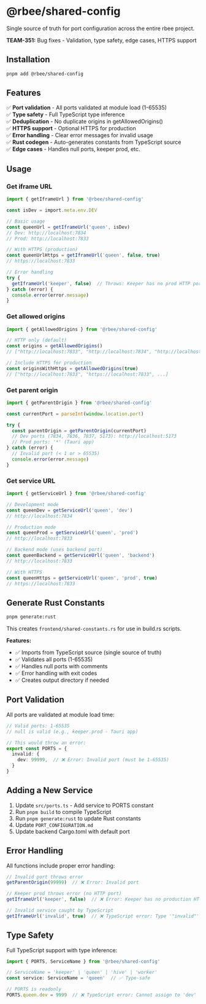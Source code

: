 # @rbee/shared-config

Single source of truth for port configuration across the entire rbee project.

**TEAM-351:** Bug fixes - Validation, type safety, edge cases, HTTPS support

## Installation

```bash
pnpm add @rbee/shared-config
```

## Features

✅ **Port validation** - All ports validated at module load (1-65535)  
✅ **Type safety** - Full TypeScript type inference  
✅ **Deduplication** - No duplicate origins in getAllowedOrigins()  
✅ **HTTPS support** - Optional HTTPS for production  
✅ **Error handling** - Clear error messages for invalid usage  
✅ **Rust codegen** - Auto-generates constants from TypeScript source  
✅ **Edge cases** - Handles null ports, keeper prod, etc.

## Usage

### Get iframe URL

```typescript
import { getIframeUrl } from '@rbee/shared-config'

const isDev = import.meta.env.DEV

// Basic usage
const queenUrl = getIframeUrl('queen', isDev)
// Dev: http://localhost:7834
// Prod: http://localhost:7833

// With HTTPS (production)
const queenUrlHttps = getIframeUrl('queen', false, true)
// https://localhost:7833

// Error handling
try {
  getIframeUrl('keeper', false)  // Throws: Keeper has no prod HTTP port
} catch (error) {
  console.error(error.message)
}
```

### Get allowed origins

```typescript
import { getAllowedOrigins } from '@rbee/shared-config'

// HTTP only (default)
const origins = getAllowedOrigins()
// ["http://localhost:7833", "http://localhost:7834", "http://localhost:7835", ...]

// Include HTTPS for production
const originsWithHttps = getAllowedOrigins(true)
// ["http://localhost:7833", "https://localhost:7833", ...]
```

### Get parent origin

```typescript
import { getParentOrigin } from '@rbee/shared-config'

const currentPort = parseInt(window.location.port)

try {
  const parentOrigin = getParentOrigin(currentPort)
  // Dev ports (7834, 7836, 7837, 5173): http://localhost:5173
  // Prod ports: '*' (Tauri app)
} catch (error) {
  // Invalid port (< 1 or > 65535)
  console.error(error.message)
}
```

### Get service URL

```typescript
import { getServiceUrl } from '@rbee/shared-config'

// Development mode
const queenDev = getServiceUrl('queen', 'dev')
// http://localhost:7834

// Production mode
const queenProd = getServiceUrl('queen', 'prod')
// http://localhost:7833

// Backend mode (uses backend port)
const queenBackend = getServiceUrl('queen', 'backend')
// http://localhost:7833

// With HTTPS
const queenHttps = getServiceUrl('queen', 'prod', true)
// https://localhost:7833
```

## Generate Rust Constants

```bash
pnpm generate:rust
```

This creates `frontend/shared-constants.rs` for use in build.rs scripts.

**Features:**
- ✅ Imports from TypeScript source (single source of truth)
- ✅ Validates all ports (1-65535)
- ✅ Handles null ports with comments
- ✅ Error handling with exit codes
- ✅ Creates output directory if needed

## Port Validation

All ports are validated at module load time:

```typescript
// Valid ports: 1-65535
// null is valid (e.g., keeper.prod - Tauri app)

// This would throw an error:
export const PORTS = {
  invalid: {
    dev: 99999,  // ❌ Error: Invalid port (must be 1-65535)
  }
}
```

## Adding a New Service

1. Update `src/ports.ts` - Add service to PORTS constant
2. Run `pnpm build` to compile TypeScript
3. Run `pnpm generate:rust` to update Rust constants
4. Update `PORT_CONFIGURATION.md`
5. Update backend Cargo.toml with default port

## Error Handling

All functions include proper error handling:

```typescript
// Invalid port throws error
getParentOrigin(99999)  // ❌ Error: Invalid port

// Keeper prod throws error (no HTTP port)
getIframeUrl('keeper', false)  // ❌ Error: Keeper has no production HTTP port

// Invalid service caught by TypeScript
getIframeUrl('invalid', true)  // ❌ TypeScript error: Type '"invalid"' is not assignable
```

## Type Safety

Full TypeScript support with type inference:

```typescript
import { PORTS, ServiceName } from '@rbee/shared-config'

// ServiceName = 'keeper' | 'queen' | 'hive' | 'worker'
const service: ServiceName = 'queen'  // ✅ Type-safe

// PORTS is readonly
PORTS.queen.dev = 9999  // ❌ TypeScript error: Cannot assign to 'dev'
```
